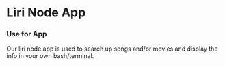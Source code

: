 # Liri Node App

### Use for App

Our liri node app is used to search up songs and/or movies and display the info in your own bash/terminal.
